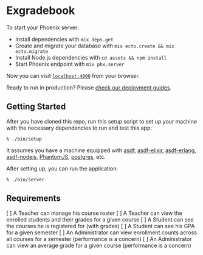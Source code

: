 # Exgradebook

To start your Phoenix server:

  * Install dependencies with `mix deps.get`
  * Create and migrate your database with `mix ecto.create && mix ecto.migrate`
  * Install Node.js dependencies with `cd assets && npm install`
  * Start Phoenix endpoint with `mix phx.server`

Now you can visit [`localhost:4000`](http://localhost:4000) from your browser.

Ready to run in production? Please [check our deployment guides](http://www.phoenixframework.org/docs/deployment).

## Getting Started

After you have cloned this repo, run this setup script to set up your machine
with the necessary dependencies to run and test this app:

    % ./bin/setup

It assumes you have a machine equipped with [asdf], [asdf-elixir],
[asdf-erlang], [asdf-nodejs], [PhantomJS], [postgres], etc.

After setting up, you can run the application:

    % ./bin/server

[asdf]: https://github.com/asdf-vm/asdf
[asdf-elixir]: https://github.com/asdf-vm/asdf-elixir
[asdf-erlang]: https://github.com/asdf-vm/asdf-erlang
[asdf-nodejs]: https://github.com/asdf-vm/asdf-nodejs
[PhantomJS]: http://phantomjs.org/
[postgres]: http://postgresapp.com/

## Requirements

[ ] A Teacher can manage his course roster
[ ] A Teacher can view the enrolled students and their grades for a given course
[ ] A Student can see the courses he is registered for (with grades)
[ ] A Student can see his GPA for a given semester
[ ] An Administrator can view enrollment counts across all courses for a semester (performance is a concern)
[ ] An Administrator can view an average grade for a given course (performance is a concern)
